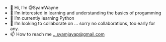 - 👋 Hi, I’m @SyamWayne
- 👀 I’m interested in  learning and understanding the basics of progamming
- 🌱 I’m currently learning Python 
- 💞️ I’m looking to collaborate on ... sorry no collaborations, too early for any.
- 📫 How to reach me ...syamjayap@gmail.com

<!---
SyamWayne/SyamWayne is a ✨ special ✨ repository because its `README.md` (this file) appears on your GitHub profile.
You can click the Preview link to take a look at your changes.
--->
